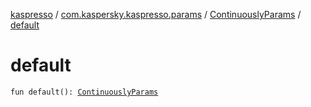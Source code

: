 [kaspresso](../../index.md) / [com.kaspersky.kaspresso.params](../index.md) / [ContinuouslyParams](index.md) / [default](./default.md)

# default

`fun default(): `[`ContinuouslyParams`](index.md)